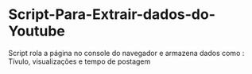 # Script-Para-Extrair-dados-do-Youtube
Script rola a página no console do navegador e armazena dados como : Tívulo, visualizações e tempo de postagem
